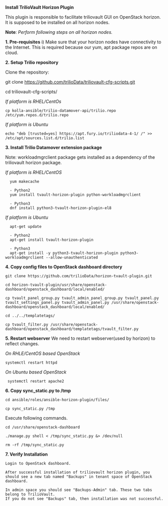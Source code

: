 **Install TrilioVault Horizon Plugin**

This plugin is responsible to facilitate triliovault GUI on OpenStack horizon.
It is supposed to be installed on all horizon nodes.

**Note**: *Perform following steps on all horizon nodes.*


**1. Pre-requisites**
  i) Make sure that your horizon nodes have connectivity to the Internet. 
  This is required because our yum, apt package repos are on cloud. 
  
**2. Setup Trilio repository**

Clone the repository:

   git clone https://github.com/trilioData/triliovault-cfg-scripts.git
   
   cd triliovault-cfg-scripts/
   
  *If platform is RHEL/CentOs*

    cp kolla-ansible/trilio-datamover-api/trilio.repo /etc/yum.repos.d/trilio.repo

  *If platform is Ubuntu*
  
    echo "deb [trusted=yes] https://apt.fury.io/triliodata-4-1/ /" >> /etc/apt/sources.list.d/trilio.list

**3. Install Trilio Datamover extension package**

Note: workloadmgrclient package gets installed as a dependency of the triliovault horizon package.

   *If platform is RHEL/CentOS*
   
      yum makecache

      - Python2
      yum install tvault-horizon-plugin python-workloadmgrclient
   
      - Python3
      dnf install python3-tvault-horizon-plugin-el8
      
   *If platform is Ubuntu*
   
      apt-get update

      - Python2
      apt-get install tvault-horizon-plugin
      
      - Python3
      apt-get install -y python3-tvault-horizon-plugin python3-workloadmgrclient --allow-unauthenticated
    
**4. Copy config files to OpenStack dashboard directory**

    git clone https://github.com/trilioData/horizon-tvault-plugin.git
    
    cd horizon-tvault-plugin/usr/share/openstack-dashboard/openstack_dashboard/local/enabled/
    
    cp tvault_panel_group.py tvault_admin_panel_group.py tvault_panel.py tvault_settings_panel.py tvault_admin_panel.py /usr/share/openstack-dashboard/openstack_dashboard/local/enabled/
    
    cd ../../templatetags/
    
    cp tvault_filter.py /usr/share/openstack-dashboard/openstack_dashboard/templatetags/tvault_filter.py
    
**5. Restart webserver**
   We need to restart webserver(used by horizon) to reflect changes.
   
  *On RHLE/CentOS based OpenStack*
  
    systemctl restart httpd

  *On Ubuntu based OpenStack*
     
     systemctl restart apache2
     
**6. Copy sync_static.py to /tmp**

    cd ansible/roles/ansible-horizon-plugin/files/
    
    cp sync_static.py /tmp
    
  Execute following commands.

    cd /usr/share/openstack-dashboard
    
    ./manage.py shell < /tmp/sync_static.py &> /dev/null
    
    rm -rf /tmp/sync_static.py

**7. Verify Installation**
    
    Login to OpenStack dashboard.
    
    After successful installation of triliovault horizon plugin, you should see a new tab named "Backups" in tenant space of OpenStack dashboard.
    
    In admin space you should see "Backups-Admin" tab. These two tabs belong to TrilioVault.
    If you do not see "Backups" tab, then installation was not successful. 






















